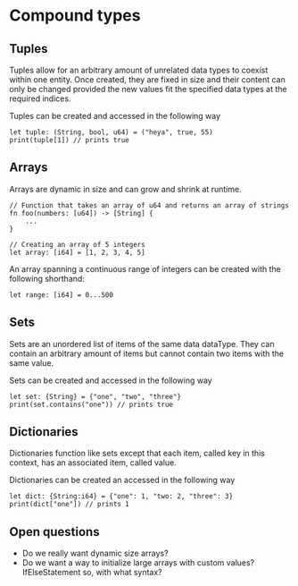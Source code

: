 # Compound types

## Tuples
Tuples allow for an arbitrary amount of unrelated data types to coexist within one entity.
Once created, they are fixed in size and their content can only be changed provided the new values fit the specified data types at the required indices. 

Tuples can be created and accessed in the following way
```
let tuple: (String, bool, u64) = ("heya", true, 55)
print(tuple[1]) // prints true
```

## Arrays
Arrays are dynamic in size and can grow and shrink at runtime.

```
// Function that takes an array of u64 and returns an array of strings
fn foo(numbers: [u64]) -> [String] {
    ...
}

// Creating an array of 5 integers
let array: [i64] = [1, 2, 3, 4, 5] 
```
An array spanning a continuous range of integers can be created with the following shorthand:
```
let range: [i64] = 0...500
```

## Sets
Sets are an unordered list of items of the same data dataType. They can contain an arbitrary amount of items but cannot contain two items with the same value.

Sets can be created and accessed in the following way
```
let set: {String} = {"one", "two", "three"}
print(set.contains("one")) // prints true
```
## Dictionaries
Dictionaries function like sets except that each item, called key in this context, has an associated item, called value.

Dictionaries can be created an accessed in the following way

```
let dict: {String:i64} = {"one": 1, "two: 2, "three": 3}
print(dict["one"]) // prints 1
```

## Open questions
- Do we really want dynamic size arrays?
- Do we want a way to initialize large arrays with custom values? IfElseStatement so, with what syntax?